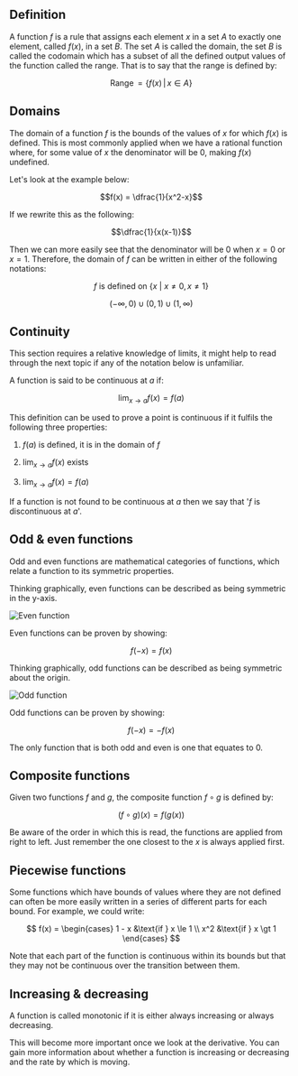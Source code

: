 ## Definition

A function $f$ is a rule that assigns each element $x$ in a set $A$ to exactly one element, called $f(x)$, in a set $B$. The set $A$ is called the domain, the set $B$ is called the codomain which has a subset of all the defined output values of the function called the range. That is to say that the range is defined by:

$$\text{Range} \, = \{f(x) \, | \, x \in A\}$$

## Domains

The domain of a function $f$ is the bounds of the values of $x$ for which $f(x)$ is defined. This is most commonly applied when we have a rational function where, for some value of $x$ the denominator will be 0, making $f(x)$ undefined.

Let's look at the example below:

$$f(x) = \dfrac{1}{x^2-x}$$

If we rewrite this as the following:

$$\dfrac{1}{x(x-1)}$$

Then we can more easily see that the denominator will be 0 when $x = 0$ or $x = 1$. Therefore, the domain of $f$ can be written in either of the following notations:

$$f \text{ is defined on } \{x \text{ | } x \not = 0, x \not = 1\}$$

$$(-\infty, 0) \cup (0, 1) \cup (1, \infty)$$

## Continuity

This section requires a relative knowledge of limits, it might help to read through the next topic if any of the notation below is unfamiliar.

A function is said to be continuous at $a$ if:

$$\displaystyle\lim_{x \to a} f(x) = f(a)$$

This definition can be used to prove a point is continuous if it fulfils the following three properties:

1. $f(a)$ is defined, it is in the domain of $f$

2. $\displaystyle\lim_{x \to a} f(x)$ exists

3. $\displaystyle\lim_{x \to a} f(x) = f(a)$

If a function is not found to be continuous at $a$ then we say that '$f$ is discontinuous at $a$'.

## Odd & even functions

Odd and even functions are mathematical categories of functions, which relate a function to its symmetric properties.

Thinking graphically, even functions can be described as being symmetric in the y-axis.

![Even function](/img/even-function.svg)

Even functions can be proven by showing:

$$f(-x) = f(x)$$

Thinking graphically, odd functions can be described as being symmetric about the origin.

![Odd function](/img/odd-function.svg)

Odd functions can be proven by showing:

$$f(-x) = -f(x)$$

The only function that is both odd and even is one that equates to 0.

## Composite functions

Given two functions $f$ and $g$, the composite function $f \circ g$ is defined by:

$$(f \circ g)(x) = f(g(x))$$

Be aware of the order in which this is read, the functions are applied from right to left. Just remember the one closest to the $x$ is always applied first.

## Piecewise functions

Some functions which have bounds of values where they are not defined can often be more easily written in a series of different parts for each bound. For example, we could write:

$$
f(x) = \begin{cases}
   1 - x &\text{if } x \le 1 \\
   x^2 &\text{if } x \gt 1
\end{cases}
$$

Note that each part of the function is continuous within its bounds but that they may not be continuous over the transition between them.

## Increasing & decreasing

A function is called monotonic if it is either always increasing or always decreasing.

This will become more important once we look at the derivative. You can gain more information about whether a function is increasing or decreasing and the rate by which is moving.
